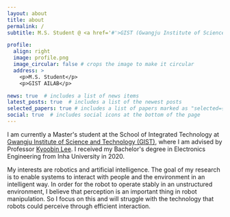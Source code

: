 ```yaml
---
layout: about
title: about
permalink: /
subtitle: M.S. Student @ <a href='#'>GIST (Gwangju Institute of Science and Technology)</a>.

profile:
  align: right
  image: profile.png
  image_circular: false # crops the image to make it circular
  address: >
    <p>M.S. Student</p>
    <p>GIST AILAB</p>

news: true  # includes a list of news items
latest_posts: true  # includes a list of the newest posts
selected_papers: true # includes a list of papers marked as "selected={true}"
social: true  # includes social icons at the bottom of the page
---
```



I am currently a Master's student at the School of Integrated Technology at [Gwangju Institute of Science and Technology (GIST)](https://www.gist.ac.kr/), where I am advised by Professor [Kyoobin Lee](https://ailab.gist.ac.kr/). I received my Bachelor's degree in Electronics Engineering from Inha University in 2020.

My interests are robotics and artificial intelligence. The goal of my research is to enable systems to interact with people and the environment in an intelligent way. In order for the robot to operate stably in an unstructured environment, I believe that perception is an important thing in robot manipulation. So I focus on this and will struggle with the technology that robots could perceive through efficient interaction.


